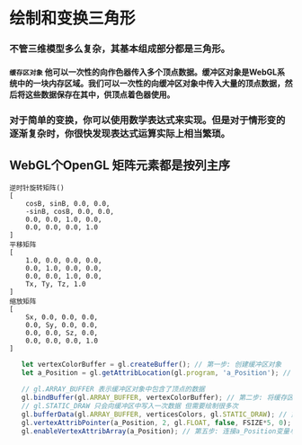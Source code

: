 # 绘制和变换三角形
### 不管三维模型多么复杂，其基本组成部分都是三角形。
#### __`缓存区对象`__ 他可以一次性的向作色器传入多个顶点数据。缓冲区对象是WebGL系统中的一块内存区域。我们可以一次性的向缓冲区对象中传入大量的顶点数据，然后将这些数据保存在其中，供顶点着色器使用。
### 对于简单的变换，你可以使用数学表达式来实现。但是对于情形变的逐渐复杂时，你很快发现表达式运算实际上相当繁琐。
## WebGL个OpenGL 矩阵元素都是按列主序
```
逆时针旋转矩阵()
[
    cosB, sinB, 0.0, 0.0,
    -sinB, cosB, 0.0, 0.0,
    0.0, 0.0, 1.0, 0.0,
    0.0, 0.0, 0.0, 1.0
]
平移矩阵
[
    1.0, 0.0, 0.0, 0.0,
    0.0, 1.0, 0.0, 0.0,
    0.0, 0.0, 1.0, 0.0,
    Tx, Ty, Tz, 1.0
]
缩放矩阵
[
    Sx, 0.0, 0.0, 0.0,
    0.0, Sy, 0.0, 0.0,
    0.0, 0.0, Sz, 0.0,
    0.0, 0.0, 0.0, 1.0
]
```
```javascript
   let vertexColorBuffer = gl.createBuffer(); // 第一步: 创建缓冲区对象
   let a_Position = gl.getAttribLocation(gl.program, 'a_Position'); // 顶点位置

   // gl.ARRAY_BUFFER 表示缓冲区对象中包含了顶点的数据
   gl.bindBuffer(gl.ARRAY_BUFFER, vertexColorBuffer); // 第二步: 将缓存区对象(vertexColorBuffer)绑定到目标
   // gl.STATIC_DRAW 只会向缓冲区中写入一次数据 但需要绘制很多次
   gl.bufferData(gl.ARRAY_BUFFER, verticesColors, gl.STATIC_DRAW); // 第三步: 向缓存区对象写入数据
   gl.vertexAttribPointer(a_Position, 2, gl.FLOAT, false, FSIZE*5, 0); // 第四步: 将缓存区对象分配给a_position
   gl.enableVertexAttribArray(a_Position); // 第五步: 连接a_Position变量与分配给它的缓存区对象
```